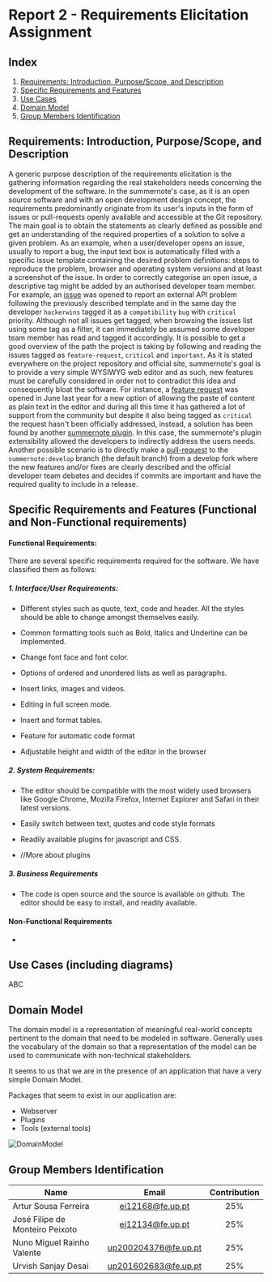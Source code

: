 # Report 2 - Requirements Elicitation Assignment 
## Index
1. [Requirements: Introduction, Purpose/Scope, and Description](#Requirements)
2. [Specific Requirements and Features](#SpecificReq)
3. [Use Cases](#UseCases)
4. [Domain Model](#DomainModel)
5. [Group Members Identification](#Group)

<a name="Requirements"> </a>
## Requirements: Introduction, Purpose/Scope, and Description

A generic purpose description of the requirements elicitation is the gathering information regarding the real stakeholders needs concerning the development of the software. In the summernote's case, as it is an open source software and with an open development design concept, the requirements predominantly originate from its user's inputs in the form of issues or pull-requests openly available and accessible at the Git repository. The main goal is to obtain the statements as clearly defined as possible and get an understanding of the required properties of a solution to solve a given problem. As an example, when a user/developer opens an issue, usually to report a bug, the input text box is automatically filled with a specific issue template containing the desired problem definitions: steps to reproduce the problem, browser and operating system versions and at least a screenshot of the issue. In order to correctly categorise an open issue, a descriptive tag might be added by an authorised developer team member. For example, an [issue](https://github.com/summernote/summernote/issues/1496) was opened to report an external API problem following the previously described template and in the same day the developer `hackerwins` tagged it as a `compatibility` `bug` with `critical` priority. Although not all issues get tagged, when browsing the issues list using some tag as a filter, it can immediately be assumed some developer team member has read and tagged it accordingly. It is possible to get a good overview of the path the project is taking by following and reading the issues tagged as `feature-request`, `critical` and `important`. As it is stated everywhere on the project repository and official site, summernote's goal is to provide a very simple WYSIWYG web editor and as such, new features must be carefully considered in order not to contradict this idea and consequently bloat the software. For instance, a [feature request](https://github.com/summernote/summernote/issues/1168) was opened in June last year for a new option of allowing the paste of content as plain text in the editor and during all this time it has gathered a lot of support from the community but despite it also being tagged as `critical` the request hasn't been officially addressed, instead, a solution has been found by another [summernote plugin](https://github.com/StudioJunkyard/summernote-cleaner). In this case, the summernote's plugin extensibility allowed the developers to indirectly address the users needs. Another possible scenario is to directly make a [pull-request](https://github.com/summernote/summernote/pull/732) to the `summernote:develop` branch (the default branch) from a develop fork where the new features and/or fixes are clearly described and the official developer team debates and decides if commits are important and have the required quality to include in a release.

<a name="SpecificReq"> </a>
## Specific Requirements and Features (Functional and Non-Functional requirements) 

#### Functional Requirements:

There are several specific requirements required for the software. We have classified them as follows:

##### 1. Interface/User Requirements:

- Different styles such as quote, text, code and header. All the styles should be able to change amongst themselves easily.

- Common formatting tools such as Bold, Italics and Underline can be implemented.

- Change font face and font color.

- Options of ordered and unordered lists as well as paragraphs.

- Insert links, images and videos.

- Editing in full screen mode.

- Insert and format tables.

- Feature for automatic code format

- Adjustable height and width of the editor in the browser

##### 2. System Requirements:

- The editor should be compatible with the most widely used browsers like Google Chrome, Mozilla Firefox, Internet Explorer and Safari in their latest versions.

- Easily switch between text, quotes and code style formats

- Readily available plugins for javascript and CSS.

- //More about plugins

##### 3. Business Requirements

- The code is open source and the source is available on github. The editor should be easy to install, and readily available.

#### Non-Functional Requirements

-


<a name="UseCases"> </a>
## Use Cases (including diagrams) 
ABC

<a name="DomainModel"> </a>
## Domain Model 

The domain model is a representation of meaningful real-world concepts pertinent to the domain that need to be modeled in software. Generally uses the vocabulary of the domain so that a representation of the model can be used to communicate with non-technical stakeholders.

It seems to us that we are in the presence of an application that have a very simple Domain Model.


Packages that seem to exist in our application are:
- Webserver
- Plugins
- Tools (external tools)

![DomainModel](https://github.com/ei12134/summernote/blob/doc/requirements-elicitation/ESOF-docs/resources/domain_model.png)

<a name="Group"> </a>
## Group Members Identification 

|               Name              |         Email        | Contribution |
|---------------------------------|:--------------------:|:------------:|
| Artur Sousa Ferreira            | ei12168@fe.up.pt     |      25%     |
| José Filipe de Monteiro Peixoto | ei12134@fe.up.pt     |      25%     |
| Nuno Miguel Rainho Valente      | up200204376@fe.up.pt |      25%     |
| Urvish Sanjay Desai                    | up201602683@fe.up.pt |      25%     |
